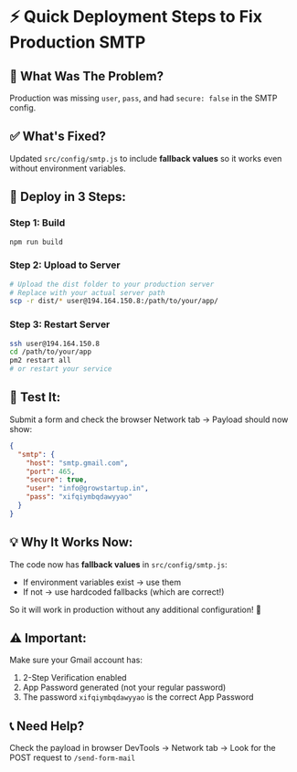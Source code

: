 # ⚡ Quick Deployment Steps to Fix Production SMTP

## 🎯 What Was The Problem?
Production was missing `user`, `pass`, and had `secure: false` in the SMTP config.

## ✅ What's Fixed?
Updated `src/config/smtp.js` to include **fallback values** so it works even without environment variables.

## 🚀 Deploy in 3 Steps:

### Step 1: Build
```bash
npm run build
```

### Step 2: Upload to Server
```bash
# Upload the dist folder to your production server
# Replace with your actual server path
scp -r dist/* user@194.164.150.8:/path/to/your/app/
```

### Step 3: Restart Server
```bash
ssh user@194.164.150.8
cd /path/to/your/app
pm2 restart all
# or restart your service
```

## 🧪 Test It:
Submit a form and check the browser Network tab → Payload should now show:
```json
{
  "smtp": {
    "host": "smtp.gmail.com",
    "port": 465,
    "secure": true,
    "user": "info@growstartup.in",
    "pass": "xifqiymbqdawyyao"
  }
}
```

## 💡 Why It Works Now:
The code now has **fallback values** in `src/config/smtp.js`:
- If environment variables exist → use them
- If not → use hardcoded fallbacks (which are correct!)

So it will work in production without any additional configuration! 🎉

## ⚠️ Important:
Make sure your Gmail account has:
1. 2-Step Verification enabled
2. App Password generated (not your regular password)
3. The password `xifqiymbqdawyyao` is the correct App Password

## 📞 Need Help?
Check the payload in browser DevTools → Network tab → Look for the POST request to `/send-form-mail`
